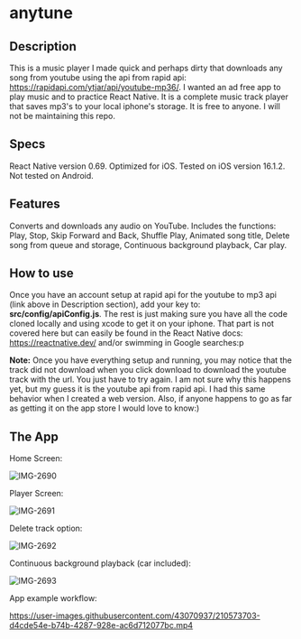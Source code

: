 # anytune
## Description

This is a music player I made quick and perhaps dirty that downloads any song from youtube using the api from rapid api: https://rapidapi.com/ytjar/api/youtube-mp36/. I wanted an ad free app to play music and to practice React Native. It is a complete music track player that saves mp3's to your local iphone's storage. It is free to anyone. I will not be maintaining this repo. 

## Specs

React Native version 0.69.
Optimized for iOS. Tested on iOS version 16.1.2. Not tested on Android.

## Features

Converts and downloads any audio on YouTube. Includes the functions: Play, Stop, Skip Forward and Back, Shuffle Play, Animated song title, Delete song from queue and storage, Continuous background playback, Car play.

## How to use

Once you have an account setup at rapid api for the youtube to mp3 api (link above in Description section), add your key to: **src/config/apiConfig.js**. The rest is just making sure you have all the code cloned locally and using xcode to get it on your iphone. That part is not covered here but can easily be found in the React Native docs: https://reactnative.dev/ and/or swimming in Google searches:p

**Note:** Once you have everything setup and running, you may notice that the track did not download when you click download to download the youtube track with the url. You just have to try again. I am not sure why this happens yet, but my guess it is the youtube api from rapid api. I had this same behavior when I created a web version. Also, if anyone happens to go as far as getting it on the app store I would love to know:)

## The App


Home Screen:

![IMG-2690](https://user-images.githubusercontent.com/43070937/210638508-f8a955f3-615c-47e1-a7c5-4506e1567b83.PNG)

Player Screen:

![IMG-2691](https://user-images.githubusercontent.com/43070937/210638525-97f4a465-53d2-4685-8066-327c9af5b899.PNG)

Delete track option:

![IMG-2692](https://user-images.githubusercontent.com/43070937/210638536-531fb1d7-b2b9-4c02-b034-94003df7e4fc.PNG)

Continuous background playback (car included):

![IMG-2693](https://user-images.githubusercontent.com/43070937/210655265-7a45636f-159b-4321-b9a4-ace6bc95447f.PNG)

App example workflow:

https://user-images.githubusercontent.com/43070937/210573703-d4cde54e-b74b-4287-928e-ac6d712077bc.mp4

